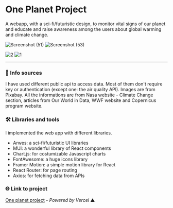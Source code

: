 # One Planet Project
A webapp, with a sci-fi/futuristic design, to monitor vital signs of our planet and educate and raise awareness among the users about global warming and climate change.

![Screenshot (51)](https://github.com/chiarabis/one-planet-project-web/assets/124071052/6020e4a0-2c0e-4966-9cbb-13ffc7b83a90)
![Screenshot (53)](https://github.com/chiarabis/one-planet-project-web/assets/124071052/088aaf83-0f8d-443d-b9fa-c2438e5cbe19)

![2](https://github.com/chiarabis/one-planet-project-web/assets/124071052/0f5ad4eb-eadd-4c3c-8a69-a05e9c4c0f0c)
![1](https://github.com/chiarabis/one-planet-project-web/assets/124071052/6baeeba4-d26d-41cc-aceb-f33cbe2b0331)

---

### 📑 Info sources
I have used different public api to access data. Most of them don't require key or authentication (except one: the air quality API). Images are from Pixabay. All the informations are from Nasa website - Climate Change section, articles from Our World in Data, WWF website and Copernicus program website.

### 🛠️ Libraries and tools
I implemented the web app with different libraries.
- Arwes: a sci-fi/futuristic UI libraries
- MUI: a wonderful library of React components
- Chart.js: for costumizable Javascript charts
- FontAwesome: a huge icons library
- Framer Motion: a simple motion library for React
- React Router: for page routing
- Axios: for fetching data from APIs

### 🌐 Link to project
[One planet project](https://one-planet-project-web.vercel.app/) - _Powered by Vercel_ ▲

